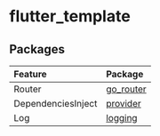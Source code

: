 # flutter_template

## Packages

| Feature            | Package                                         |
|:-------------------|:------------------------------------------------|
| Router             | [go_router](https://pub.dev/packages/go_router) |
| DependenciesInject | [provider](https://pub.dev/packages/provider)   |
| Log                | [logging](https://pub.dev/packages/logging)     |                               |